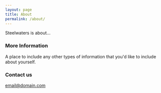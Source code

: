 ```yaml
---
layout: page
title: About
permalink: /about/
---
```


Steelwaters is about...

### More Information

A place to include any other types of information that you'd like to include about yourself.

### Contact us

[email@domain.com](mailto:email@domain.com)
